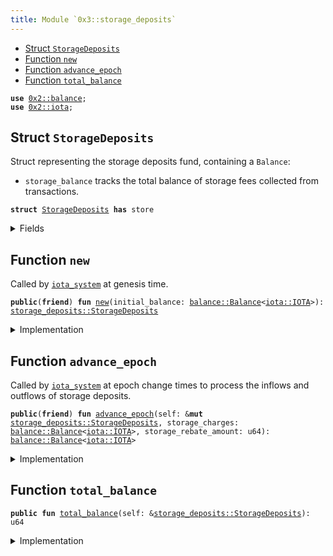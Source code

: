 ```yaml
---
title: Module `0x3::storage_deposits`
---
```




-  [Struct `StorageDeposits`](#0x3_storage_deposits_StorageDeposits)
-  [Function `new`](#0x3_storage_deposits_new)
-  [Function `advance_epoch`](#0x3_storage_deposits_advance_epoch)
-  [Function `total_balance`](#0x3_storage_deposits_total_balance)


<pre><code><b>use</b> <a href="../iota-framework/balance.md#0x2_balance">0x2::balance</a>;
<b>use</b> <a href="../iota-framework/iota.md#0x2_iota">0x2::iota</a>;
</code></pre>



<a name="0x3_storage_deposits_StorageDeposits"></a>

## Struct `StorageDeposits`

Struct representing the storage deposits fund, containing a <code>Balance</code>:
- <code>storage_balance</code> tracks the total balance of storage fees collected from transactions.


<pre><code><b>struct</b> <a href="storage_deposits.md#0x3_storage_deposits_StorageDeposits">StorageDeposits</a> <b>has</b> store
</code></pre>



<details>
<summary>Fields</summary>


<dl>
<dt>
<code>storage_balance: <a href="../iota-framework/balance.md#0x2_balance_Balance">balance::Balance</a>&lt;<a href="../iota-framework/iota.md#0x2_iota_IOTA">iota::IOTA</a>&gt;</code>
</dt>
<dd>

</dd>
</dl>


</details>

<a name="0x3_storage_deposits_new"></a>

## Function `new`

Called by <code><a href="iota_system.md#0x3_iota_system">iota_system</a></code> at genesis time.


<pre><code><b>public</b>(<b>friend</b>) <b>fun</b> <a href="storage_deposits.md#0x3_storage_deposits_new">new</a>(initial_balance: <a href="../iota-framework/balance.md#0x2_balance_Balance">balance::Balance</a>&lt;<a href="../iota-framework/iota.md#0x2_iota_IOTA">iota::IOTA</a>&gt;): <a href="storage_deposits.md#0x3_storage_deposits_StorageDeposits">storage_deposits::StorageDeposits</a>
</code></pre>



<details>
<summary>Implementation</summary>


<pre><code><b>public</b>(package) <b>fun</b> <a href="storage_deposits.md#0x3_storage_deposits_new">new</a>(initial_balance: Balance&lt;IOTA&gt;) : <a href="storage_deposits.md#0x3_storage_deposits_StorageDeposits">StorageDeposits</a> {
    <a href="storage_deposits.md#0x3_storage_deposits_StorageDeposits">StorageDeposits</a> {
        // Initialize the storage deposits <a href="../iota-framework/balance.md#0x2_balance">balance</a>
        storage_balance: initial_balance,
    }
}
</code></pre>



</details>

<a name="0x3_storage_deposits_advance_epoch"></a>

## Function `advance_epoch`

Called by <code><a href="iota_system.md#0x3_iota_system">iota_system</a></code> at epoch change times to process the inflows and outflows of storage deposits.


<pre><code><b>public</b>(<b>friend</b>) <b>fun</b> <a href="storage_deposits.md#0x3_storage_deposits_advance_epoch">advance_epoch</a>(self: &<b>mut</b> <a href="storage_deposits.md#0x3_storage_deposits_StorageDeposits">storage_deposits::StorageDeposits</a>, storage_charges: <a href="../iota-framework/balance.md#0x2_balance_Balance">balance::Balance</a>&lt;<a href="../iota-framework/iota.md#0x2_iota_IOTA">iota::IOTA</a>&gt;, storage_rebate_amount: u64): <a href="../iota-framework/balance.md#0x2_balance_Balance">balance::Balance</a>&lt;<a href="../iota-framework/iota.md#0x2_iota_IOTA">iota::IOTA</a>&gt;
</code></pre>



<details>
<summary>Implementation</summary>


<pre><code><b>public</b>(package) <b>fun</b> <a href="storage_deposits.md#0x3_storage_deposits_advance_epoch">advance_epoch</a>(
    self: &<b>mut</b> <a href="storage_deposits.md#0x3_storage_deposits_StorageDeposits">StorageDeposits</a>,
    storage_charges: Balance&lt;IOTA&gt;,
    storage_rebate_amount: u64,
) : Balance&lt;IOTA&gt; {
    self.storage_balance.join(storage_charges);

    <b>let</b> storage_rebate = self.storage_balance.split(storage_rebate_amount);

    //TODO: possibly mint and burn tokens here
    // mint_iota(treasury_cap, storage_charges.value(), ctx);
    // burn_iota(treasury_cap, storage_rebate_amount, ctx);
    storage_rebate
}
</code></pre>



</details>

<a name="0x3_storage_deposits_total_balance"></a>

## Function `total_balance`



<pre><code><b>public</b> <b>fun</b> <a href="storage_deposits.md#0x3_storage_deposits_total_balance">total_balance</a>(self: &<a href="storage_deposits.md#0x3_storage_deposits_StorageDeposits">storage_deposits::StorageDeposits</a>): u64
</code></pre>



<details>
<summary>Implementation</summary>


<pre><code><b>public</b> <b>fun</b> <a href="storage_deposits.md#0x3_storage_deposits_total_balance">total_balance</a>(self: &<a href="storage_deposits.md#0x3_storage_deposits_StorageDeposits">StorageDeposits</a>): u64 {
    self.storage_balance.value()
}
</code></pre>



</details>
